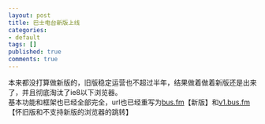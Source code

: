```yaml
---
layout: post
title: 巴士电台新版上线
categories:
- default
tags: []
published: true
comments: true
---
```

<p>本来都没打算做新版的，旧版稳定运营也不超过半年，结果做着做着新版还是出来了，并且彻底淘汰了ie8以下浏览器。<br />
基本功能和框架也已经全部完全，url也已经重写为<a href="http://bus.fm" target="_blank">bus.fm</a>【新版】和<a href="http://v1.bus.fm" target="_blank">v1.bus.fm</a>【怀旧版和不支持新版的浏览器的跳转】</p>
